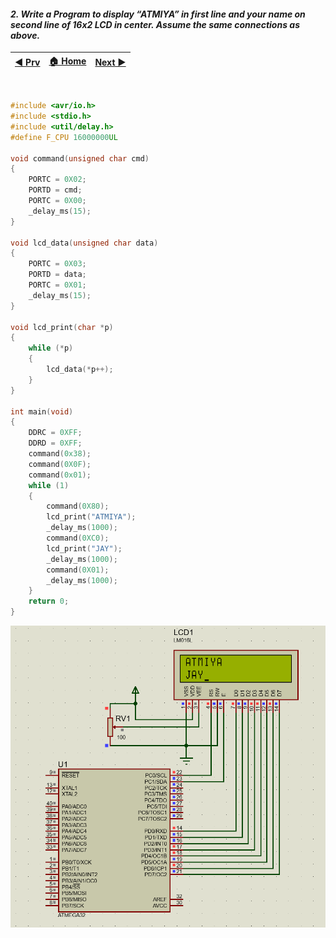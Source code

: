 
#### *2. Write a Program to display “ATMIYA” in first line and your name on second line of 16x2 LCD in center. Assume the same connections as above.*


|[◀️ Prv](../p1/readme.md)|[🏠 Home](/README.md)|[Next ▶️](../../practical-2/p1/readme.md)|
|---|---|---|

<br />

```c
#include <avr/io.h>
#include <stdio.h>
#include <util/delay.h>
#define F_CPU 16000000UL

void command(unsigned char cmd)
{
	PORTC = 0X02;
	PORTD = cmd;
	PORTC = 0X00;
	_delay_ms(15);
}

void lcd_data(unsigned char data)
{
	PORTC = 0X03;
	PORTD = data;
	PORTC = 0X01;
	_delay_ms(15);
}

void lcd_print(char *p)
{
	while (*p)
	{
		lcd_data(*p++);
	}
}

int main(void)
{
	DDRC = 0XFF;
	DDRD = 0XFF;
	command(0x38);
	command(0X0F);
	command(0x01);
	while (1)
	{
		command(0X80);
		lcd_print("ATMIYA");
		_delay_ms(1000);
		command(0XC0);
		lcd_print("JAY");
		_delay_ms(1000);
		command(0X01);
		_delay_ms(1000);
	}
	return 0;
}
```
<img src="./p2-proteus.png" style="width:60em" title="output-1" alt="output-1" >
